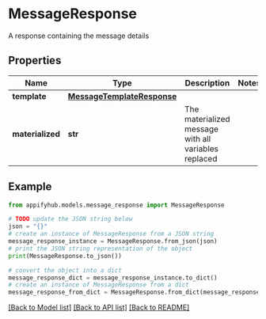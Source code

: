 # MessageResponse

A response containing the message details

## Properties

Name | Type | Description | Notes
------------ | ------------- | ------------- | -------------
**template** | [**MessageTemplateResponse**](MessageTemplateResponse.md) |  | 
**materialized** | **str** | The materialized message with all variables replaced | 

## Example

```python
from appifyhub.models.message_response import MessageResponse

# TODO update the JSON string below
json = "{}"
# create an instance of MessageResponse from a JSON string
message_response_instance = MessageResponse.from_json(json)
# print the JSON string representation of the object
print(MessageResponse.to_json())

# convert the object into a dict
message_response_dict = message_response_instance.to_dict()
# create an instance of MessageResponse from a dict
message_response_from_dict = MessageResponse.from_dict(message_response_dict)
```
[[Back to Model list]](../README.md#documentation-for-models) [[Back to API list]](../README.md#documentation-for-api-endpoints) [[Back to README]](../README.md)


